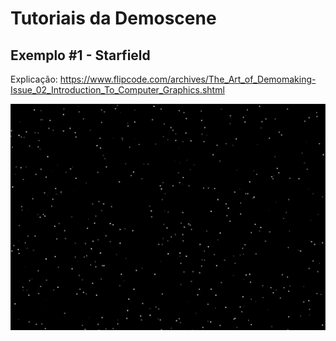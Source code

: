# Tutoriais da Demoscene

## Exemplo #1 - Starfield

Explicação: https://www.flipcode.com/archives/The_Art_of_Demomaking-Issue_02_Introduction_To_Computer_Graphics.shtml

[![demo](demo-1.gif)](https://editor.p5js.org/moniquelive/full/zX8uafRkG)

